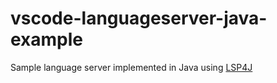 # vscode-languageserver-java-example
Sample language server implemented in Java using [LSP4J](https://github.com/eclipse/lsp4j)

